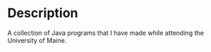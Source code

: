 # Description
A collection of Java programs that I have made while attending the University of Maine.
